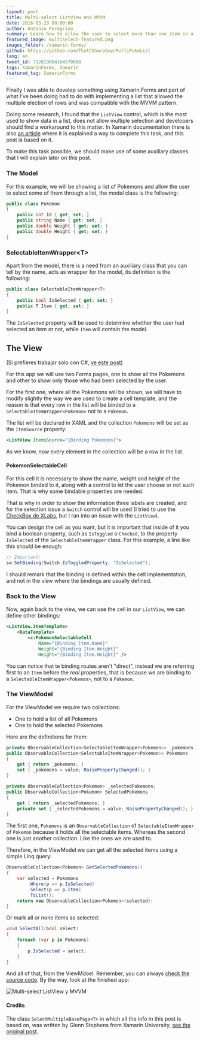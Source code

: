 ```yaml
---
layout: post
title: Multi-select ListView and MVVM
date: 2016-03-23 08:00:00
author: Antonio Feregrino
summary: Learn how to allow the user to select more than one item in a ListView, everything from MVVM with Xamarin.Forms.
featured_image: multiselect-featured.png
images_folder: /xamarin-forms/
github: https://github.com/ThatCSharpGuy/MultiPokeList
lang: en
tweet_id: 712819064104570880
tags: XamarinForms, Xamarin
featured_tag: XamarinForms
---
```


Finally I was able to develop something using Xamarin.Forms and part of what I've been doing had to do with implementing a list that allowed the multiple election of rows and was compatible with the MVVM pattern.  

Doing some research, I found that the `ListView` control, which is the most used to show data in a list, does not allow multiple selection and developers should find a workaround to this matter. In Xamarin documentation there is also <a href="https://developer.xamarin.com/recipes/cross-platform/xamarin-forms/controls/multiselect/" target="_blank" rel="nofollow">an article</a> where it is explained a way to complete this task, and this post is based on it. 
  
To make this task possible, we should make use of some auxiliary classes that I will explain later on this post.

### The Model  
For this example, we will be showing a list of Pokemons and allow the user to select some of them through a list, the model class is the following:

```csharp  
public class Pokemon 
{
    public int Id { get; set; }
    public string Name { get; set; }
    public double Weight { get; set; }
    public double Height { get; set; }
}
```  

### SelectableItemWrapper&lt;T&gt;
Apart from the model, there is a need from an auxiliary class that you can tell by the name, acts as wrapper for the model, its definition is the following:

```csharp  
public class SelectableItemWrapper<T>
{
    public bool IsSelected { get; set; }
    public T Item { get; set; }
}
```  

The `IsSelected` property will be used to determine whether the user had selected an item or not, while `Item` will contain the model.

## The View
(Si prefieres trabajar solo con C#, <a href="//thatcsharpguy.com/post/multiselect-listview-mvvm">ve este post</a>)

For this app we will use two Forms pages, one to show all the Pokemons and other to show only those who had been selected by the user. 

For the first one, where all the Pokemons will be shown, we will have to modify slightly the way we are used to create a cell template, and the reason is that every row in the list will be binded to a `SelectableItemWrapper<Pokemon>` not to a `Pokemon`.  

The list will be declared in XAML and the collection `Pokemons` will be set as the `ItemSource` property:

```xml  
<ListView ItemsSource="{Binding Pokemons}">
```  

As we know, now every element in the collection will be a row in the list.

#### PokemonSelectableCell
For this cell it is necessary to show the name, weight and height of the Pokemon binded to it, along with a control to let the user choose or not such item. That is why some bindable properties are needed.

That is why in order to show the information three labels are created, and for the selection issue a `Switch` control will be used (I tried to use the <a href="https://github.com/XLabs/Xamarin-Forms-Labs/wiki/Checkbox-Control" target="_blank" rel="nofollow">CheckBox de XLabs</a>, but I ran into an issue with the `ListView`).  

You can design the cell as you want, but it is important that inside of it you bind a boolean property, such as `IsToggled` o `Checked`, to the property `IsSelected` of the `SelectableItemWrapper` class. For this example, a line like this should be enough:

```csharp  
// Important:
sw.SetBinding(Switch.IsToggledProperty, "IsSelected");
```  

I should remark that the binding is defined within the cell implementation, and not in the view where the bindings are usually defined.

### Back to the View
Now, again back to the view, we can use the cell in our `ListView`, we can define other bindings:

```xml  
<ListView.ItemTemplate>
    <DataTemplate>
        <c:PokemonSelectableCell 
            Name="{Binding Item.Name}" 
            Weight="{Binding Item.Weight}" 
            Height="{Binding Item.Height}" />
```  

You can notice that te binding routes aren't "direct", instead we are referring first to an `Item` before the *real* properties, that is because we are binding to a `SelectableItemWrapper<Pokemon>`, not to a `Pokemon`. 

### The ViewModel
For the ViewModel we require two collections:

 - One to hold a list of all Pokemons 
 - One to hold the selected Pokemons  
 
Here are the definitions for them:
 
```csharp  
private ObservableCollection<SelectableItemWrapper<Pokemon>> _pokemons;
public ObservableCollection<SelectableItemWrapper<Pokemon>> Pokemons
{
    get { return _pokemons; }
    set { _pokemons = value; RaisePropertyChanged(); }
}

private ObservableCollection<Pokemon> _selectedPokemons;
public ObservableCollection<Pokemon> SelectedPokemons
{
    get { return _selectedPokemons; }
    private set { _selectedPokemons = value; RaisePropertyChanged(); }
}
```  

The first one, `Pokemons` is an `ObservableCollection` of `SelectableItemWrapper` of `Pokemon` because it holds all the selectable items. Whereas the second one is just another collection. Like the ones we are used to.

Therefore, in the ViewModel we can get all the selected items using a simple Linq query:

```csharp  
ObservableCollection<Pokemon> GetSelectedPokemons()
{
    var selected = Pokemons
        .Where(p => p.IsSelected)
        .Select(p => p.Item)
        .ToList();   
    return new ObservableCollection<Pokemon>(selected);
}
```  

Or mark all or none items as selected:

```csharp  
void SelectAll(bool select)
{
    foreach (var p in Pokemons)
    {
        p.IsSelected = select;
    }
}
```  

And all of that, from the ViewMdoel. Remember, you can always  <a href="https://github.com/ThatCSharpGuy/MultiPokeList" target="_blank">check the source code</a>. By the way, look at the finished app:

<img src="http://i.giphy.com/qpfRFj3MrFqow.gif" title="Multi-select ListView y MVVM" />


#### Credits
The class `SelectMultipleBasePage<T>` in which all the info in this post is based on, was written by Glenn Stephens from Xamarin University, <a href="https://developer.xamarin.com/recipes/cross-platform/xamarin-forms/controls/multiselect/" target="_blank" rel="nofollow">see the original post</a>.